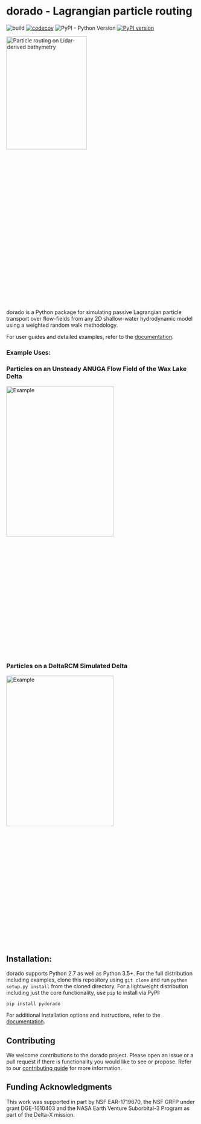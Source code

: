 # dorado - Lagrangian particle routing
![build](https://github.com/passaH2O/dorado/workflows/build/badge.svg)
[![codecov](https://codecov.io/gh/passaH2O/dorado/branch/master/graph/badge.svg?token=A4MWN4K1XJ)](https://codecov.io/gh/passaH2O/dorado)
![PyPI - Python Version](https://img.shields.io/pypi/pyversions/pydorado)
[![PyPI version](https://badge.fury.io/py/pydorado.svg)](https://badge.fury.io/py/pydorado)
<div class="nav3" style="height:705px;">
    <img src="docs/source/examples/images/logo.gif" alt="Particle routing on Lidar-derived bathymetry" width="65%"></a>
</div>

dorado is a Python package for simulating passive Lagrangian particle transport over flow-fields from any 2D shallow-water hydrodynamic model using a weighted random walk methodology.

For user guides and detailed examples, refer to the [documentation](https://passah2o.github.io/dorado/index.html).

### Example Uses:

### Particles on an Unsteady ANUGA Flow Field of the Wax Lake Delta
<div class="nav3" style="height:705px;">
    <img src="docs/source/examples/images/waxlake.gif" alt="Example" width="75%"></a>
</div>

### Particles on a DeltaRCM Simulated Delta
<div class="nav3" style="height:705px;">
    <img src="docs/source/examples/images/example02/steady_deltarcm.gif" alt="Example" width="75%"></a>
</div>

## Installation:
dorado supports Python 2.7 as well as Python 3.5+. For the full distribution including examples, clone this repository using `git clone` and run `python setup.py install` from the cloned directory. For a lightweight distribution including just the core functionality, use `pip` to install via PyPI:

    pip install pydorado

For additional installation options and instructions, refer to the [documentation](https://passah2o.github.io/dorado/install/index.html).

## Contributing
We welcome contributions to the dorado project. Please open an issue or a pull request if there is functionality you would like to see or propose. Refer to our [contributing guide](https://passah2o.github.io/dorado/misc/contributing.html) for more information.

## Funding Acknowledgments
This work was supported in part by NSF EAR-1719670, the NSF GRFP under grant DGE-1610403 and the NASA Earth Venture Suborbital-3 Program as part of the Delta-X mission.
